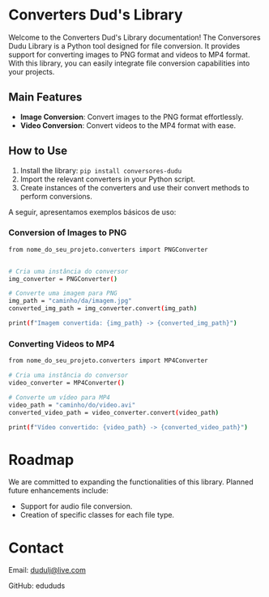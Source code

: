 # Converters Dud's Library

Welcome to the Converters Dud's Library documentation! The Conversores Dudu Library is a Python tool designed for file conversion. It provides support for converting images to PNG format and videos to MP4 format. With this library, you can easily integrate file conversion capabilities into your projects.

## Main Features
- **Image Conversion**: Convert images to the PNG format effortlessly.
- **Video Conversion**: Convert videos to the MP4 format with ease.

## How to Use

1. Install the library: ``pip install conversores-dudu``
2. Import the relevant converters in your Python script.
3. Create instances of the converters and use their convert methods to perform conversions.


A seguir, apresentamos exemplos básicos de uso:

### Conversion of Images to PNG
```bash
from nome_do_seu_projeto.converters import PNGConverter


# Cria uma instância do conversor
img_converter = PNGConverter()

# Converte uma imagem para PNG
img_path = "caminho/da/imagem.jpg"
converted_img_path = img_converter.convert(img_path)

print(f"Imagem convertida: {img_path} -> {converted_img_path}")
```

### Converting Videos to MP4
```bash
from nome_do_seu_projeto.converters import MP4Converter

# Cria uma instância do conversor
video_converter = MP4Converter()

# Converte um vídeo para MP4
video_path = "caminho/do/video.avi"
converted_video_path = video_converter.convert(video_path)

print(f"Vídeo convertido: {video_path} -> {converted_video_path}")
```
# Roadmap
We are committed to expanding the functionalities of this library. Planned future enhancements include:

- Support for audio file conversion.
- Creation of specific classes for each file type.

# Contact
Email: dudulj@live.com

GitHub: edududs
